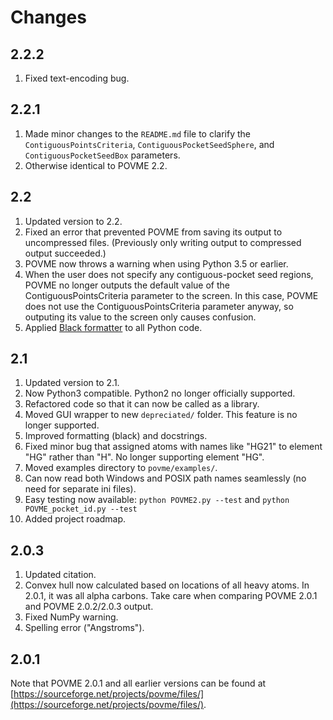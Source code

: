 Changes
=======

2.2.2
-----

1. Fixed text-encoding bug.

2.2.1
-----

1. Made minor changes to the `README.md` file to clarify the
   `ContiguousPointsCriteria`, `ContiguousPocketSeedSphere`, and
   `ContiguousPocketSeedBox` parameters.
2. Otherwise identical to POVME 2.2.

2.2
---

1. Updated version to 2.2.
2. Fixed an error that prevented POVME from saving its output to uncompressed
   files. (Previously only writing output to compressed output succeeded.)
3. POVME now throws a warning when using Python 3.5 or earlier.
4. When the user does not specify any contiguous-pocket seed regions, POVME no
   longer outputs the default value of the ContiguousPointsCriteria parameter
   to the screen. In this case, POVME does not use the
   ContiguousPointsCriteria parameter anyway, so outputing its value to the
   screen only causes confusion.
5. Applied [Black formatter](https://black.readthedocs.io/en/stable/) to all
   Python code.

2.1
---

1. Updated version to 2.1.
2. Now Python3 compatible. Python2 no longer officially supported.
3. Refactored code so that it can now be called as a library.
4. Moved GUI wrapper to new `depreciated/` folder. This feature is no longer
   supported.
5. Improved formatting (black) and docstrings.
6. Fixed minor bug that assigned atoms with names like "HG21" to element "HG"
   rather than "H". No longer supporting element "HG".
7. Moved examples directory to `povme/examples/`.
8. Can now read both Windows and POSIX path names seamlessly (no need for
   separate ini files).
9. Easy testing now available: `python POVME2.py --test` and `python
   POVME_pocket_id.py --test`
10. Added project roadmap.

2.0.3
-----

1. Updated citation.
2. Convex hull now calculated based on locations of all heavy atoms. In 2.0.1,
   it was all alpha carbons. Take care when comparing POVME 2.0.1 and POVME
   2.0.2/2.0.3 output.
3. Fixed NumPy warning.
4. Spelling error ("Angstroms").

2.0.1
-----

Note that POVME 2.0.1 and all earlier versions can be found at
[https://sourceforge.net/projects/povme/files/](https://sourceforge.net/projects/povme/files/).

